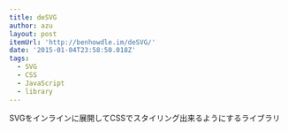 ```yaml
---
title: deSVG
author: azu
layout: post
itemUrl: 'http://benhowdle.im/deSVG/'
date: '2015-01-04T23:58:50.018Z'
tags:
  - SVG
  - CSS
  - JavaScript
  - library
---
```

SVGをインラインに展開してCSSでスタイリング出来るようにするライブラリ
